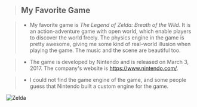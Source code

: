 
>## My Favorite Game

> - My favorite game is _The Legend of Zelda: Breath of the Wild_. It is an action-adventure game with open world, which enable players to discover the world freely. The physics engine in the game is pretty awesome, giving me some kind of real-world illusion when playing the game. The music and the scene are beautiful too.

> - The game is developed by Nintendo and is released on March 3, 2017. The company's website is https://www.nintendo.com/.

> - I could not find the game engine of
the game, and some people guess that Nintendo built a custom engine for the game.

![Zelda](https://www.amha.fr/wp-content/uploads/2022/07/zelda-breath-of-the-wild-nintendo-switch-154053-600x338.jpg)
